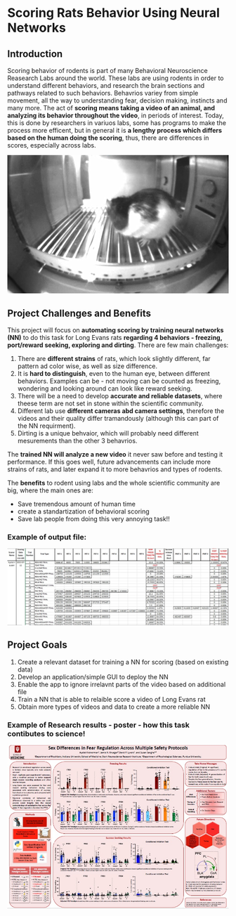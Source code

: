 # Scoring Rats Behavior Using Neural Networks
## Introduction
  Scoring behavior of rodents is part of many Behavioral Neuroscience Reasearch Labs around the world. 
  These labs are using rodents in order to understand different behaviors, and research the brain sections and pathways related to such behaviors.
  Behavrios variey from simple movement, all the way to understanding fear, decision making, instincts and many more.
  The act of **scoring means taking a video of an animal, and analyzing its behavior throughout the video**, in periods of interest.
  Today, this is done by researchers in variuos labs, some has programs to make the process more efficent, but in general it is **a lengthy process
    which differs based on the human doing the scoring**, thus, there are differences in scores, especially across labs.
    
![Image of a rat from my research](Images/RatVideo1.jpg)

## Project Challenges and Benefits
  This project will focus on **automating scoring by training neural networks (NN)** to do this task for Long Evans rats **regarding 4 behaviors - 
  freezing, port/reward seeking, exploring and dirting**.
  There are few main challenges:
  1. There are **different strains** of rats, which look slightly different, far pattern ad color wise, as well as size difference.
  2. It is **hard to distinguish**, even to the human eye, between different behaviors. 
    Examples can be - not moving can be counted as freezing, wondering and looking around can look like reward seeking.
  3. There will be a need to develop **accurate and reliable datasets**, where theese term are not set in stone within the scientific community.
  4. Different lab use **different cameras abd camera settings**, therefore the videos and their quality differ tramandously
      (although this can part of the NN requirment).
  5. Dirting is a unique behvaior, which will probably need different mesurements than the other 3 behavrios.

  The **trained NN will analyze a new video** it never saw before and testing it performance. 
  If this goes well, future advancements can include more strains of rats, and later expand it to more behavrios and types of rodents.

  The **benefits** to rodent using labs and the whole scientific community are big, where the main ones are:
  - Save tremendous amount of human time
  - create a standartization of behavioral scoring
  - Save lab people from doing this very annoying task!!
  
  ### Example of output file:
  ![Example of partial output excel file](Images/ExampleOfRawExcel.jpg)
 
## Project Goals
  1. Create a relevant dataset for training a NN for scoring (based on existing data)
  2. Develop an application/simple GUI to deploy the NN
  3. Enable the app to ignore irrelavnt parts of the video based on additional file
  4. Train a NN that is able to relaible score a video of Long Evans rat
  5. Obtain more types of videos and data to create a more reliable NN
  
  ### Example of Research results - poster - how this task contibutes to science!
   ![Example of Research results - poster](Images/Poster.jpg)

